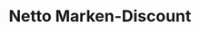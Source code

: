 ---
title: "Netto Marken-Discount"
url: /hamburg/netto-marken-discount-kandinskyallee/
shop: Supermarkt
---